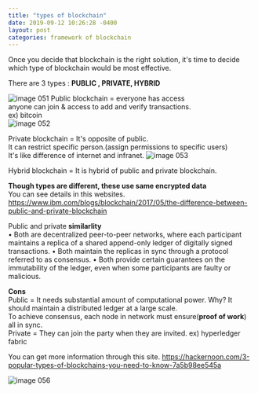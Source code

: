 ```yaml
---
title: "types of blockchain"
date: 2019-09-12 10:26:28 -0400
layout: post
categories: framework of blockchain
---
```


Once you decide that blockchain is the right solution, it's time to decide which type of blockchain would be most effective.

There are 3 types : **PUBLIC , PRIVATE, HYBRID**

![image 051](https://user-images.githubusercontent.com/31816456/45427522-0b174400-b6da-11e8-9517-f792912e6765.png)
Public blockchain = everyone has access  
                   anyone can join & access to add and verify transactions.  
                   ex) bitcoin  
![image 052](https://user-images.githubusercontent.com/31816456/45427876-f7b8a880-b6da-11e8-9b35-a14118041404.png)
                   
Private blockchain = It's opposite of public.  
                   It can restrict specific person.(assign permissions to specific users)  
                    It's like difference of internet and infranet.
![image 053](https://user-images.githubusercontent.com/31816456/45427895-01daa700-b6db-11e8-817f-5b8bc6f6d03b.png)
             
Hybrid blockchain = It is hybrid of public and private blockchain.

**Though types are different, these use same encrypted data**  
You can see details in this websites. https://www.ibm.com/blogs/blockchain/2017/05/the-difference-between-public-and-private-blockchain

Public and private **similarlity**  
•	Both are decentralized peer-to-peer networks, where each participant maintains a replica of a shared append-only ledger of digitally signed transactions.
•	Both maintain the replicas in sync through a protocol referred to as consensus.
•	Both provide certain guarantees on the immutability of the ledger, even when some participants are faulty or malicious.

**Cons**  
Public = It needs substantial amount of computational power. Why? It should maintain a distributed ledger at a large scale.  
To achieve consensus, each node in network must ensure(**proof of work**) all in sync.  
Private = They can join the party when they are invited. ex) hyperledger fabric  

You can get more information through this site. https://hackernoon.com/3-popular-types-of-blockchains-you-need-to-know-7a5b98ee545a  

![image 056](https://user-images.githubusercontent.com/31816456/45428283-dd32ff00-b6db-11e8-8759-708c4ef0e567.png)

